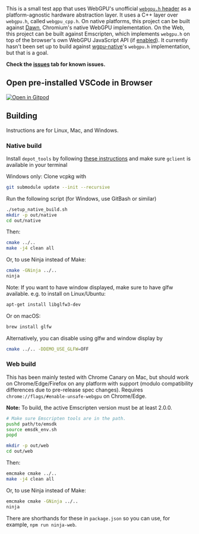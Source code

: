 This is a small test app that uses WebGPU's unofficial
[`webgpu.h` header](https://github.com/webgpu-native/webgpu-headers/blob/main/webgpu.h)
as a platform-agnostic hardware abstraction layer.
It uses a C++ layer over `webgpu.h`, called `webgpu_cpp.h`.
On native platforms, this project can be built against
[Dawn](https://dawn.googlesource.com/dawn/), Chromium's native WebGPU implementation.
On the Web, this project can be built against Emscripten, which implements `webgpu.h`
on top of the browser's own WebGPU JavaScript API (if
[enabled](https://github.com/gpuweb/gpuweb/wiki/Implementation-Status)).
It currently hasn't been set up to build against
[wgpu-native](https://github.com/gfx-rs/wgpu-native)'s `webgpu.h` implementation,
but that is a goal.

**Check the [issues](https://github.com/kainino0x/webgpu-cross-platform-demo/issues) tab for known issues.**

## Open pre-installed VSCode in Browser
[![Open in Gitpod](https://gitpod.io/button/open-in-gitpod.svg)](https://gitpod.io/#https://github.com/kainino0x/webgpu-cross-platform-demo)

## Building

Instructions are for Linux, Mac, and Windows.

### Native build

Install `depot_tools` by following [these instructions](http://commondatastorage.googleapis.com/chrome-infra-docs/flat/depot_tools/docs/html/depot_tools_tutorial.html#_setting_up) and make sure `gclient` is available in your terminal

Windows only: Clone vcpkg with

```sh
git submodule update --init --recursive
```

Run the following script (for Windows, use GitBash or similar)

```sh
./setup_native_build.sh
mkdir -p out/native
cd out/native
```

Then:

```sh
cmake ../..
make -j4 clean all
```

Or, to use Ninja instead of Make:

```sh
cmake -GNinja ../..
ninja
```

Note: If you want to have window displayed, make sure to have glfw available.
e.g. to install on Linux/Ubuntu:

```sh
apt-get install libglfw3-dev
```

Or on macOS:

```sh
brew install glfw
```

Alternatively, you can disable using glfw and window display by

```sh
cmake ../.. -DDEMO_USE_GLFW=OFF
```

### Web build

This has been mainly tested with Chrome Canary on Mac, but should work on
Chrome/Edge/Firefox on any platform with support (modulo compatibility differences due to
pre-release spec changes).
Requires `chrome://flags/#enable-unsafe-webgpu` on Chrome/Edge.

**Note:** To build, the active Emscripten version must be at least 2.0.0.

```sh
# Make sure Emscripten tools are in the path.
pushd path/to/emsdk
source emsdk_env.sh
popd

mkdir -p out/web
cd out/web
```

Then:

```sh
emcmake cmake ../..
make -j4 clean all
```

Or, to use Ninja instead of Make:

```sh
emcmake cmake -GNinja ../..
ninja
```

There are shorthands for these in `package.json` so you can use, for example, `npm run ninja-web`.
